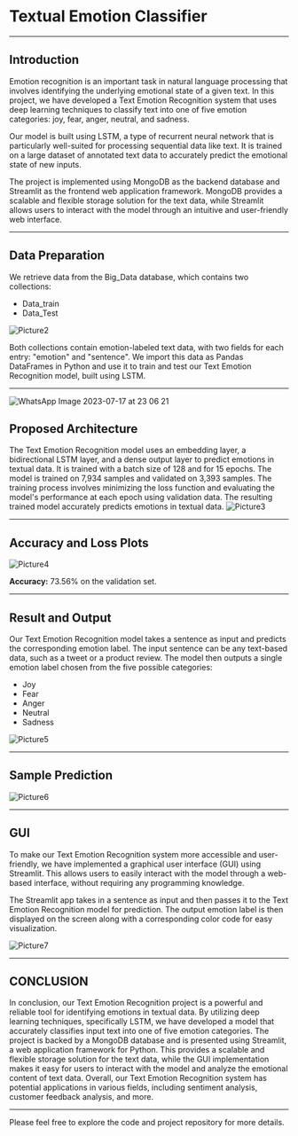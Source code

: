 # Textual Emotion Classifier


---

## Introduction

Emotion recognition is an important task in natural language processing that involves identifying the underlying emotional state of a given text. In this project, we have developed a Text Emotion Recognition system that uses deep learning techniques to classify text into one of five emotion categories: joy, fear, anger, neutral, and sadness.

Our model is built using LSTM, a type of recurrent neural network that is particularly well-suited for processing sequential data like text. It is trained on a large dataset of annotated text data to accurately predict the emotional state of new inputs.

The project is implemented using MongoDB as the backend database and Streamlit as the frontend web application framework. MongoDB provides a scalable and flexible storage solution for the text data, while Streamlit allows users to interact with the model through an intuitive and user-friendly web interface.

---

## Data Preparation

We retrieve data from the Big_Data database, which contains two collections:
- Data_train
- Data_Test

![Picture2](https://github.com/rohan-badugula/Textual_Emotion_Classifier/assets/75232973/39e0fd6e-f5f9-483b-9570-7ac527debfcf)

Both collections contain emotion-labeled text data, with two fields for each entry: "emotion" and "sentence". We import this data as Pandas DataFrames in Python and use it to train and test our Text Emotion Recognition model, built using LSTM.

---
![WhatsApp Image 2023-07-17 at 23 06 21](https://github.com/rohan-badugula/Textual_Emotion_Classifier/assets/75232973/4f6e4550-499c-446e-b5ff-7397e2fc5024)

## Proposed Architecture

The Text Emotion Recognition model uses an embedding layer, a bidirectional LSTM layer, and a dense output layer to predict emotions in textual data. It is trained with a batch size of 128 and for 15 epochs. The model is trained on 7,934 samples and validated on 3,393 samples. The training process involves minimizing the loss function and evaluating the model's performance at each epoch using validation data. The resulting trained model accurately predicts emotions in textual data.
![Picture3](https://github.com/rohan-badugula/Textual_Emotion_Classifier/assets/75232973/36c59704-f354-4c5b-8ec2-fc246ef8d23c)

---
## Accuracy and Loss Plots

![Picture4](https://github.com/rohan-badugula/Textual_Emotion_Classifier/assets/75232973/c441bc45-8c57-418e-8162-ee36e5a2fb57)

**Accuracy:** 73.56% on the validation set.

---

## Result and Output

Our Text Emotion Recognition model takes a sentence as input and predicts the corresponding emotion label. The input sentence can be any text-based data, such as a tweet or a product review. The model then outputs a single emotion label chosen from the five possible categories:

- Joy
- Fear
- Anger
- Neutral
- Sadness

![Picture5](https://github.com/rohan-badugula/Textual_Emotion_Classifier/assets/75232973/fbfb8295-6623-4f35-8fe1-6b843e649921)

---
## Sample Prediction

![Picture6](https://github.com/rohan-badugula/Textual_Emotion_Classifier/assets/75232973/1d0a1ce1-d7ee-4521-b1d6-a1348a31f172)

---
## GUI
To make our Text Emotion Recognition system more accessible and user-friendly, we have implemented a graphical user interface (GUI) using Streamlit. This allows users to easily interact with the model through a web-based interface, without requiring any programming knowledge.

The Streamlit app takes in a sentence as input and then passes it to the Text Emotion Recognition model for prediction. The output emotion label is then displayed on the screen along with a corresponding color code for easy visualization.


![Picture7](https://github.com/rohan-badugula/Textual_Emotion_Classifier/assets/75232973/3003b32f-d007-43c9-97eb-a56566e3c672)

---

## CONCLUSION
In conclusion, our Text Emotion Recognition project is a powerful and reliable tool for identifying emotions in textual data. By utilizing deep learning techniques, specifically LSTM, we have developed a model that accurately classifies input text into one of five emotion categories. 
The project is backed by a MongoDB database and is presented using Streamlit, a web application framework for Python. This provides a scalable and flexible storage solution for the text data, while the GUI implementation makes it easy for users to interact with the model and analyze the emotional content of text data. Overall, our Text Emotion Recognition system has potential applications in various fields, including sentiment analysis, customer feedback analysis, and more.


---


Please feel free to explore the code and project repository for more details.
